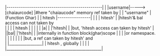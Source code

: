 |-------------------------------------------------|
| |username|----->[chaiaurcode]                   |#here "chaiaucode" memory ref taken by
|                                                 |  "username"
|                            (Function Ghar)      | 
|   hitesh               |-----------------|      | 
|                        |  hitesh'        |      |hitesh'& bal access can not taken by  
|                        |                 |      |                               hitesh
|                        |                 |      |
|          |a|           |       |'hitesh| |      |but, 'hitesh access can taken by hitesh'
|                        ||bal|  |'hitesh| |      |internally in function block(ghar)scope
|                        |                 |      |or namespace.
|                        |                 |      | 
|                        |                 |      |but, a ref can taken by hitesh' and  
|                        |_________________|      |                     hitesh , globally
|                                                 |
|                                                 |
|_________________________________________________|